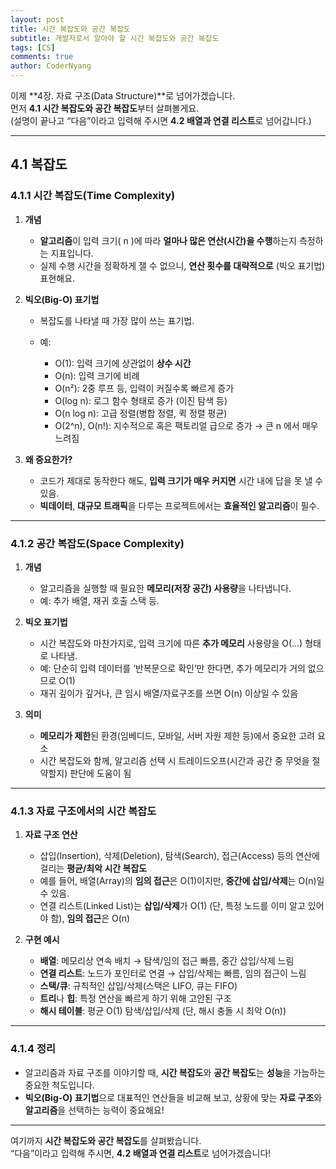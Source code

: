 ```yaml
---
layout: post
title: 시간 복잡도와 공간 복잡도
subtitle: 개발자로서 알아야 할 시간 복잡도와 공간 복잡도
tags: [CS]
comments: true
author: CoderNyang
---
```



이제 \*\*4장. 자료 구조(Data Structure)\*\*로 넘어가겠습니다.\
먼저 **4.1 시간 복잡도와 공간 복잡도**부터 살펴볼게요.\
(설명이 끝나고 “다음”이라고 입력해 주시면 **4.2 배열과 연결 리스트**로 넘어갑니다.)

***

## **4.1 복잡도**

### 4.1.1 시간 복잡도(Time Complexity)

1. **개념**

   * **알고리즘**이 입력 크기( n )에 따라 **얼마나 많은 연산(시간)을 수행**하는지 측정하는 지표입니다.
   * 실제 수행 시간을 정확하게 잴 수 없으니, **연산 횟수를 대략적으로** (빅오 표기법) 표현해요.

2. **빅오(Big-O) 표기법**

   * 복잡도를 나타낼 때 가장 많이 쓰는 표기법.

   * 예:

     * O(1): 입력 크기에 상관없이 **상수 시간**
     * O(n): 입력 크기에 비례
     * O(n²): 2중 루프 등, 입력이 커질수록 빠르게 증가
     * O(log n): 로그 함수 형태로 증가 (이진 탐색 등)
     * O(n log n): 고급 정렬(병합 정렬, 퀵 정렬 평균)
     * O(2^n), O(n!): 지수적으로 혹은 팩토리얼 급으로 증가 → 큰 n 에서 매우 느려짐

3. **왜 중요한가?**

   * 코드가 제대로 동작한다 해도, **입력 크기가 매우 커지면** 시간 내에 답을 못 낼 수 있음.
   * **빅데이터**, **대규모 트래픽**을 다루는 프로젝트에서는 **효율적인 알고리즘**이 필수.

***

### 4.1.2 공간 복잡도(Space Complexity)

1. **개념**

   * 알고리즘을 실행할 때 필요한 **메모리(저장 공간) 사용량**을 나타냅니다.
   * 예: 추가 배열, 재귀 호출 스택 등.

2. **빅오 표기법**

   * 시간 복잡도와 마찬가지로, 입력 크기에 따른 **추가 메모리** 사용량을 O(...) 형태로 나타냄.
   * 예: 단순히 입력 데이터를 ‘반복문으로 확인’만 한다면, 추가 메모리가 거의 없으므로 O(1)
   * 재귀 깊이가 깊거나, 큰 임시 배열/자료구조를 쓰면 O(n) 이상일 수 있음

3. **의미**

   * **메모리가 제한**된 환경(임베디드, 모바일, 서버 자원 제한 등)에서 중요한 고려 요소
   * 시간 복잡도와 함께, 알고리즘 선택 시 트레이드오프(시간과 공간 중 무엇을 절약할지) 판단에 도움이 됨

***

### 4.1.3 자료 구조에서의 시간 복잡도

1. **자료 구조 연산**

   * 삽입(Insertion), 삭제(Deletion), 탐색(Search), 접근(Access) 등의 연산에 걸리는 **평균/최악 시간 복잡도**
   * 예를 들어, 배열(Array)의 **임의 접근**은 O(1)이지만, **중간에 삽입/삭제**는 O(n)일 수 있음.
   * 연결 리스트(Linked List)는 **삽입/삭제**가 O(1) (단, 특정 노드를 이미 알고 있어야 함), **임의 접근**은 O(n)

2. **구현 예시**

   * **배열**: 메모리상 연속 배치 → 탐색/임의 접근 빠름, 중간 삽입/삭제 느림
   * **연결 리스트**: 노드가 포인터로 연결 → 삽입/삭제는 빠름, 임의 접근이 느림
   * **스택/큐**: 규칙적인 삽입/삭제(스택은 LIFO, 큐는 FIFO)
   * **트리**나 **힙**: 특정 연산을 빠르게 하기 위해 고안된 구조
   * **해시 테이블**: 평균 O(1) 탐색/삽입/삭제 (단, 해시 충돌 시 최악 O(n))

***

### 4.1.4 정리

* 알고리즘과 자료 구조를 이야기할 때, **시간 복잡도**와 **공간 복잡도**는 **성능**을 가늠하는 중요한 척도입니다.
* **빅오(Big-O) 표기법**으로 대표적인 연산들을 비교해 보고, 상황에 맞는 **자료 구조**와 **알고리즘**을 선택하는 능력이 중요해요!

***

여기까지 **시간 복잡도와 공간 복잡도**를 살펴봤습니다.\
“다음”이라고 입력해 주시면, **4.2 배열과 연결 리스트**로 넘어가겠습니다!
